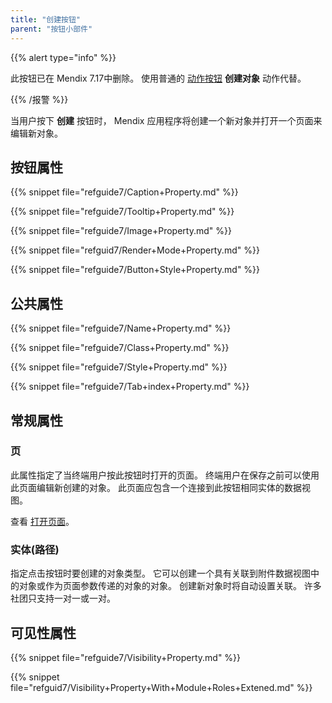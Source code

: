 ```yaml
---
title: "创建按钮"
parent: "按钮小部件"
---
```


{{% alert type="info" %}}

此按钮已在 Mendix 7.17中删除。 使用普通的 [动作按钮](action-button) **创建对象** 动作代替。

{{% /报警 %}}

当用户按下 **创建** 按钮时， Mendix 应用程序将创建一个新对象并打开一个页面来编辑新对象。

## 按钮属性

{{% snippet file="refguide7/Caption+Property.md" %}}

{{% snippet file="refguide7/Tooltip+Property.md" %}}

{{% snippet file="refguide7/Image+Property.md" %}}

{{% snippet file="refguid7/Render+Mode+Property.md" %}}

{{% snippet file="refguide7/Button+Style+Property.md" %}}

## 公共属性

{{% snippet file="refguide7/Name+Property.md" %}}

{{% snippet file="refguide7/Class+Property.md" %}}

{{% snippet file="refguide7/Style+Property.md" %}}

{{% snippet file="refguide7/Tab+index+Property.md" %}}

## 常规属性

### 页

此属性指定了当终端用户按此按钮时打开的页面。 终端用户在保存之前可以使用此页面编辑新创建的对象。 此页面应包含一个连接到此按钮相同实体的数据视图。

查看 [打开页面](opening-pages)。

### 实体(路径)

指定点击按钮时要创建的对象类型。 它可以创建一个具有关联到附件数据视图中的对象或作为页面参数传递的对象的对象。 创建新对象时将自动设置关联。 许多社团只支持一对一或一对。

## 可见性属性

{{% snippet file="refguide7/Visibility+Property.md" %}}

{{% snippet file="refguid7/Visibility+Property+With+Module+Roles+Extened.md" %}}
